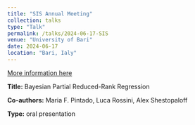 ```yaml
---
title: "SIS Annual Meeting"
collection: talks
type: "Talk"
permalink: /talks/2024-06-17-SIS
venue: "University of Bari"
date: 2024-06-17
location: "Bari, Ialy"
---
```


[More information here](https://sis2024.sis-statistica.it)


**Title:** Bayesian Partial Reduced-Rank Regression

**Co-authors:** Maria F. Pintado, Luca Rossini, Alex Shestopaloff

**Type:** oral presentation